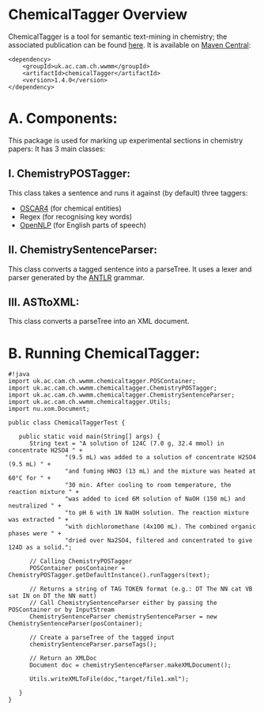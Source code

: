 # ChemicalTagger Overview

ChemicalTagger is a tool for semantic text-mining in chemistry; the associated publication can be found [here](http://dx.doi.org/10.1186/1758-2946-3-17). It is available on [Maven Central](https://search.maven.org/search?q=a:chemicalTagger):

```
<dependency>
	<groupId>uk.ac.cam.ch.wwmm</groupId>
	<artifactId>chemicalTagger</artifactId>
	<version>1.4.0</version>
</dependency>
```

# A. Components:
This package is used for marking up experimental sections in chemistry papers:
It has 3 main classes:

## I. ChemistryPOSTagger:
This class takes a sentence and runs it against (by default) three taggers:

* [OSCAR4](https://github.com/blueobelisk/oscar4) (for chemical entities)
* Regex (for recognising key words)
* [OpenNLP](https://opennlp.apache.org/) (for English parts of speech)

## II. ChemistrySentenceParser:
This class converts a tagged sentence into a parseTree. It uses a lexer and parser generated
by the [ANTLR](https://www.antlr.org/) grammar.

## III. ASTtoXML:
This class converts a parseTree into an XML document.

# B. Running ChemicalTagger:

```
#!java
import uk.ac.cam.ch.wwmm.chemicaltagger.POSContainer;
import uk.ac.cam.ch.wwmm.chemicaltagger.ChemistryPOSTagger;
import uk.ac.cam.ch.wwmm.chemicaltagger.ChemistrySentenceParser;
import uk.ac.cam.ch.wwmm.chemicaltagger.Utils;
import nu.xom.Document;

public class ChemicalTaggerTest {

   public static void main(String[] args) {
      String text = "A solution of 124C (7.0 g, 32.4 mmol) in concentrate H2SO4 " +
	            "(9.5 mL) was added to a solution of concentrate H2SO4 (9.5 mL) " +
	            "and fuming HNO3 (13 mL) and the mixture was heated at 60°C for " +
	            "30 min. After cooling to room temperature, the reaction mixture " +
	            "was added to iced 6M solution of NaOH (150 mL) and neutralized " +
	            "to pH 6 with 1N NaOH solution. The reaction mixture was extracted " +
	            "with dichloromethane (4x100 mL). The combined organic phases were " +
	            "dried over Na2SO4, filtered and concentrated to give 124D as a solid.";

      // Calling ChemistryPOSTagger
      POSContainer posContainer = ChemistryPOSTagger.getDefaultInstance().runTaggers(text);

      // Returns a string of TAG TOKEN format (e.g.: DT The NN cat VB sat IN on DT the NN matt)
      // Call ChemistrySentenceParser either by passing the POSContainer or by InputStream
      ChemistrySentenceParser chemistrySentenceParser = new ChemistrySentenceParser(posContainer);

      // Create a parseTree of the tagged input
      chemistrySentenceParser.parseTags();

      // Return an XMLDoc
      Document doc = chemistrySentenceParser.makeXMLDocument();

      Utils.writeXMLToFile(doc,"target/file1.xml");

   }
}
```
